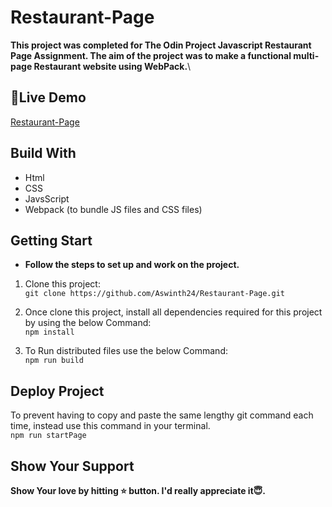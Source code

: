 # Restaurant-Page

**This project was completed for The Odin Project Javascript Restaurant Page Assignment. 
The aim of the project was to make a functional multi-page Restaurant website using WebPack.**\

## 🥘Live Demo
[Restaurant-Page](https://aswinth24.github.io/Restaurant-Page/)

## Build With
- Html
- CSS
- JavsScript
- Webpack (to bundle JS files and CSS files)
  
## Getting Start
- **Follow the steps to set up and work on the project.**
  
1. Clone this project:<br>
 ` git clone https://github.com/Aswinth24/Restaurant-Page.git `

2. Once clone this project, install all dependencies required for this project by using the below Command:<br>
 ` npm install `

3. To Run distributed files use the below Command:<br>
` npm run build `

## Deploy Project

  To prevent having to copy and paste the same lengthy git command  each time, instead use this command in your terminal.<br>
  ` npm run startPage `
  
## Show Your Support
 **Show Your love by hitting ⭐ button. I'd really appreciate it😇.**
